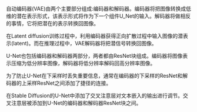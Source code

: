 自动编码器(VAE)由两个主要部分组成:编码器和解码器。编码器将把图像转换成低维的潜在表示形式，该表示形式将作为下一个组件U_Net的输入。解码器将做相反的事情，它将把潜在的表示转换回图像。

在Latent diffusion训练过程中，利用编码器获得正向扩散过程中输入图像的潜表示(latent)。而在推理过程中，VAE解码器将把潜信号转换回图像。



U-Net也包括编码器和解码器两部分，两者都由ResNet块组成。编码器将图像表示压缩为低分辨率图像，解码器将低分辨率解码回高分辨率图像。

为了防止U-Net在下采样时丢失重要信息，通常在编码器的下采样的ResNet和解码器的上采样ResNet之间添加了捷径的连接。

在Stable Diffusion的U-Net中添加了交叉注意层对文本嵌入的输出进行调节。交叉注意层被添加到U-Net的编码器和解码器ResNet块之间。